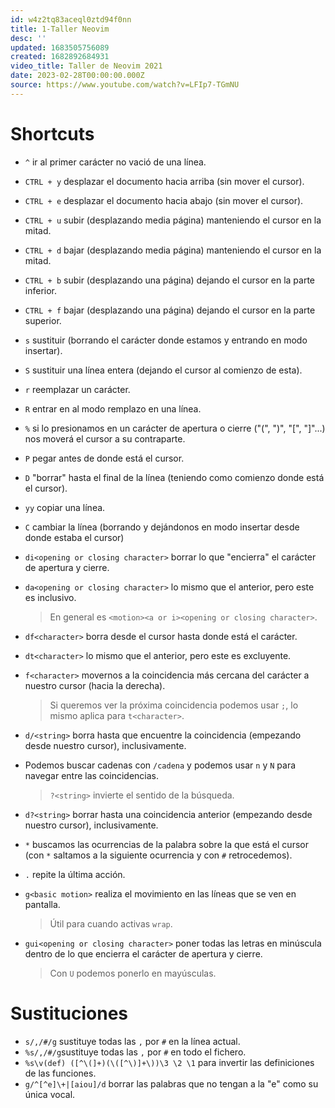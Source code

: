 ```yaml
---
id: w4z2tq83aceql0ztd94f0nn
title: 1-Taller Neovim
desc: ''
updated: 1683505756089
created: 1682892684931
video_title: Taller de Neovim 2021
date: 2023-02-28T00:00:00.000Z
source: https://www.youtube.com/watch?v=LFIp7-TGmNU
---
```


# Shortcuts

- `^` ir al primer carácter no vació de una línea.

- `CTRL + y` desplazar el documento hacia arriba (sin mover el cursor).

- `CTRL + e` desplazar el documento hacia abajo (sin mover el cursor).

- `CTRL + u` subir (desplazando media página) manteniendo el cursor en la mitad.

- `CTRL + d` bajar (desplazando media página) manteniendo el cursor en la mitad.

- `CTRL + b` subir (desplazando una página) dejando el cursor en la parte inferior.

- `CTRL + f` bajar (desplazando una página) dejando el cursor en la parte superior.

- `s` sustituir (borrando el carácter donde estamos y entrando en modo insertar).

- `S` sustituir una línea entera (dejando el cursor al comienzo de esta).

- `r` reemplazar un carácter.

- `R` entrar en al modo remplazo en una línea.

- `%` si lo presionamos en un carácter de apertura o cierre ("(", ")", "[", "]"...) nos moverá el cursor a su contraparte.

- `P` pegar antes de donde está el cursor.

- `D` "borrar" hasta el final de la línea (teniendo como comienzo donde está el cursor).

- `yy` copiar una línea.

- `C` cambiar la línea (borrando y dejándonos en modo insertar desde donde estaba el cursor)

- `di<opening or closing character>` borrar lo que "encierra" el carácter de apertura y cierre.

- `da<opening or closing character>` lo mismo que el anterior, pero este es inclusivo.

    > En general es `<motion><a or i><opening or closing character>`.

- `df<character>` borra desde el cursor hasta donde está el carácter.

- `dt<character>` lo mismo que el anterior, pero este es excluyente.

- `f<character>` movernos a la coincidencia más cercana del carácter a nuestro cursor (hacia la derecha).

    > Si queremos ver la próxima coincidencia podemos usar `;`, lo mismo aplica para `t<character>`.

- `d/<string>` borra hasta que encuentre la coincidencia (empezando desde nuestro cursor), inclusivamente.

- Podemos buscar cadenas con `/cadena` y podemos usar `n` y `N` para navegar entre las coincidencias.

    > `?<string>` invierte el sentido de la búsqueda.

- `d?<string>` borrar hasta una coincidencia anterior (empezando desde nuestro cursor), inclusivamente.

- `*` buscamos las ocurrencias de la palabra sobre la que está el cursor (con `*` saltamos a la siguiente ocurrencia y con `#` retrocedemos).

- `.` repite la última acción.

- `g<basic motion>` realiza el movimiento en las líneas que se ven en pantalla.

    > Útil para cuando activas `wrap`.

- `gui<opening or closing character>` poner todas las letras en minúscula dentro de lo que encierra el carácter de apertura y cierre.

    > Con `U` podemos ponerlo en mayúsculas.

# Sustituciones

- `s/,/#/g` sustituye todas las `,` por `#` en la línea actual.
- `%s/,/#/g`sustituye todas las `,` por `#` en todo el fichero.
- `%s\v(def) ([^\(]+)(\([^\)]+\))\3 \2 \1` para invertir las definiciones de las funciones.
- `g/^[^e]\+|[aiou]/d` borrar las palabras que no tengan a la "e" como su única vocal.